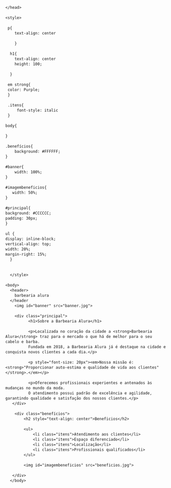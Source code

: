  
<!DOCTYPE html>
<html lang="pt-br">
<head>
	<meta charset="utf-8">
	<meta name="viewport" content="width=device-width, initial-scale=1.0">
	<title>Barbearia Alura</title>
       
    </head>
    
    <style>

     p{
        text-align: center
	
        }
      
      h1{
        text-align: center
        height: 100;
        
      }  

     em strong{
     color: Purple;
     }

     .itens{
         font-style: italic
     }
     
    body{
       
    }

    .benefícios{
        background: #FFFFFF;
    }

    #banner{
        width: 100%;
    }

    #imagembeneficios{
       width: 50%;
    }

    #principal{
    background: #CCCCCC;
    padding: 30px;
    }
 
    ul {
    display: inline-block;
    vertical-align: top;
    width: 20%;
    margin-right: 15%;
      }

    
      </style> 
   
    <body>
      <header>
        barbearia alura
      </header
        <img id="banner" src="banner.jpg">

        <div class="principal">    
              <h1>Sobre a Barbearia Alura</h1>

              <p>Localizada no coração da cidade a <strong>Barbearia Alura</strong> traz para o mercado o que há de melhor para o seu cabelo e barba. 
              Fundada em 2018, a Barbearia Alura já é destaque na cidade e conquista novos clientes a cada dia.</p>

              <p style="font-size: 20px"><em>Nossa missão é: <strong>"Proporcionar auto-estima e qualidade de vida aos clientes"</strong>.</em></p>

              <p>Oferecemos profissionais experientes e antenados às mudanças no mundo da moda. 
              O atendimento possui padrão de excelência e agilidade, garantindo qualidade e satisfação dos nossos clientes.</p>
       </div>     
        
        <div class="benefícios">
            <h2 style="text-align: center">Beneficios</h2>
        
            <ul>
                <li class="itens">Atendimento aos clientes</li>
                <li class="itens">Espaço diferenciado</li>
                <li class="itens">Localização</li>
                <li class="itens">Profissionais qualificados</li>
            </ul>

            <img id="imagembeneficios" src="beneficios.jpg">
            
       </div>
      </body>
    

